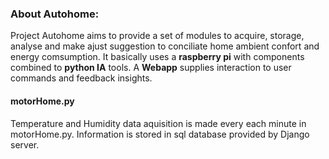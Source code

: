 <h3>About Autohome:</h3>
Project Autohome aims to provide a set of modules to acquire, storage, analyse and make ajust suggestion to conciliate home ambient confort and energy comsumption. It basically uses a <b>raspberry pi</b> with components combined to <b>python IA</b> tools. A <b>Webapp</b> supplies interaction to user commands and feedback insights.

<h4>motorHome.py</h4>
Temperature and Humidity data aquisition is made every each minute in motorHome.py. Information is stored in sql database provided by Django server.
